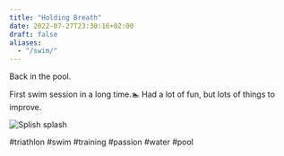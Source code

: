 ```yaml
---
title: "Holding Breath"
date: 2022-07-27T23:30:16+02:00
draft: false
aliases:
  - "/swim/"
---
```


Back in the pool.

First swim session in a long time.🏊
Had a lot of fun, but lots of things to improve.

![Splish splash](/swim.png)

#triathlon #swim #training #passion #water #pool


